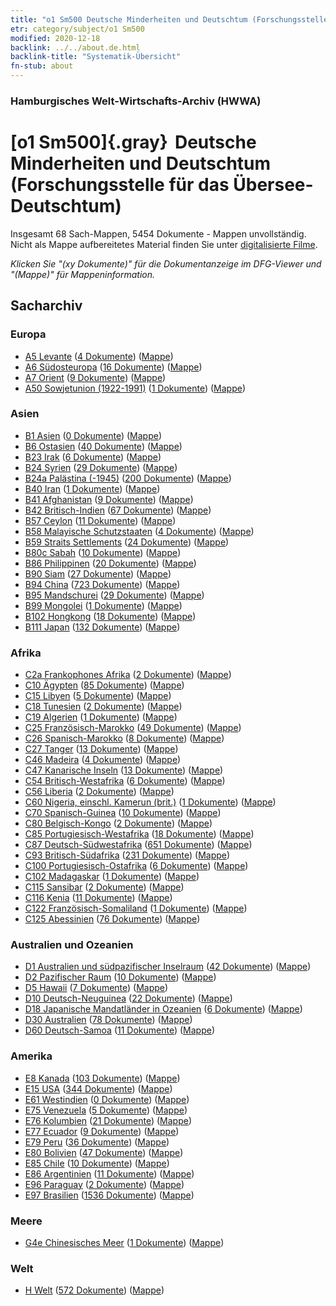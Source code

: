 ```yaml
---
title: "o1 Sm500 Deutsche Minderheiten und Deutschtum (Forschungsstelle für das Übersee-Deutschtum)"
etr: category/subject/o1 Sm500
modified: 2020-12-18
backlink: ../../about.de.html
backlink-title: "Systematik-Übersicht"
fn-stub: about
---
```


### Hamburgisches Welt-Wirtschafts-Archiv (HWWA)
# [o1 Sm500]{.gray}&#8201; Deutsche Minderheiten und Deutschtum (Forschungsstelle für das Übersee-Deutschtum)&#160; 




Insgesamt 68 Sach-Mappen, 5454 Dokumente - Mappen unvollständig.
Nicht als Mappe aufbereitetes Material finden Sie unter [digitalisierte Filme](/film/h1_sh).

_Klicken Sie "(xy Dokumente)" für die Dokumentanzeige im DFG-Viewer und "(Mappe)" für Mappeninformation._

## Sacharchiv




### Europa

- [A5 Levante](../../../geo/about.de.html#A5) (<a href="https://dfg-viewer.de/show/?tx_dlf[id]=https://pm20.zbw.eu/mets/sh/1408xx/140898/1459xx/145911/public.mets.de.xml" target="_blank">4 Dokumente</a>) ([Mappe](http://purl.org/pressemappe20/folder/sh/140898,145911))
- [A6 Südosteuropa](../../../geo/about.de.html#A6) (<a href="https://dfg-viewer.de/show/?tx_dlf[id]=https://pm20.zbw.eu/mets/sh/1409xx/140900/1459xx/145911/public.mets.de.xml" target="_blank">16 Dokumente</a>) ([Mappe](http://purl.org/pressemappe20/folder/sh/140900,145911))
- [A7 Orient](../../../geo/about.de.html#A7) (<a href="https://dfg-viewer.de/show/?tx_dlf[id]=https://pm20.zbw.eu/mets/sh/1409xx/140902/1459xx/145911/public.mets.de.xml" target="_blank">9 Dokumente</a>) ([Mappe](http://purl.org/pressemappe20/folder/sh/140902,145911))
- [A50 Sowjetunion (1922-1991)](../../../geo/about.de.html#A50) (<a href="https://dfg-viewer.de/show/?tx_dlf[id]=https://pm20.zbw.eu/mets/sh/1410xx/141043/1459xx/145911/public.mets.de.xml" target="_blank">1 Dokumente</a>) ([Mappe](http://purl.org/pressemappe20/folder/sh/141043,145911))

### Asien

- [B1 Asien](../../../geo/about.de.html#B1) (<a href="https://dfg-viewer.de/show/?tx_dlf[id]=https://pm20.zbw.eu/mets/sh/1410xx/141056/1459xx/145911/public.mets.de.xml" target="_blank">0 Dokumente</a>) ([Mappe](http://purl.org/pressemappe20/folder/sh/141056,145911))
- [B6 Ostasien](../../../geo/about.de.html#B6) (<a href="https://dfg-viewer.de/show/?tx_dlf[id]=https://pm20.zbw.eu/mets/sh/1410xx/141062/1459xx/145911/public.mets.de.xml" target="_blank">40 Dokumente</a>) ([Mappe](http://purl.org/pressemappe20/folder/sh/141062,145911))
- [B23 Irak](../../../geo/about.de.html#B23) (<a href="https://dfg-viewer.de/show/?tx_dlf[id]=https://pm20.zbw.eu/mets/sh/1411xx/141113/1459xx/145911/public.mets.de.xml" target="_blank">6 Dokumente</a>) ([Mappe](http://purl.org/pressemappe20/folder/sh/141113,145911))
- [B24 Syrien](../../../geo/about.de.html#B24) (<a href="https://dfg-viewer.de/show/?tx_dlf[id]=https://pm20.zbw.eu/mets/sh/1411xx/141114/1459xx/145911/public.mets.de.xml" target="_blank">29 Dokumente</a>) ([Mappe](http://purl.org/pressemappe20/folder/sh/141114,145911))
- [B24a Palästina (-1945)](../../../geo/about.de.html#B24a) (<a href="https://dfg-viewer.de/show/?tx_dlf[id]=https://pm20.zbw.eu/mets/sh/1411xx/141115/1459xx/145911/public.mets.de.xml" target="_blank">200 Dokumente</a>) ([Mappe](http://purl.org/pressemappe20/folder/sh/141115,145911))
- [B40 Iran](../../../geo/about.de.html#B40) (<a href="https://dfg-viewer.de/show/?tx_dlf[id]=https://pm20.zbw.eu/mets/sh/1411xx/141186/1459xx/145911/public.mets.de.xml" target="_blank">1 Dokumente</a>) ([Mappe](http://purl.org/pressemappe20/folder/sh/141186,145911))
- [B41 Afghanistan](../../../geo/about.de.html#B41) (<a href="https://dfg-viewer.de/show/?tx_dlf[id]=https://pm20.zbw.eu/mets/sh/1411xx/141188/1459xx/145911/public.mets.de.xml" target="_blank">9 Dokumente</a>) ([Mappe](http://purl.org/pressemappe20/folder/sh/141188,145911))
- [B42 Britisch-Indien](../../../geo/about.de.html#B42) (<a href="https://dfg-viewer.de/show/?tx_dlf[id]=https://pm20.zbw.eu/mets/sh/1411xx/141189/1459xx/145911/public.mets.de.xml" target="_blank">67 Dokumente</a>) ([Mappe](http://purl.org/pressemappe20/folder/sh/141189,145911))
- [B57 Ceylon](../../../geo/about.de.html#B57) (<a href="https://dfg-viewer.de/show/?tx_dlf[id]=https://pm20.zbw.eu/mets/sh/1412xx/141204/1459xx/145911/public.mets.de.xml" target="_blank">11 Dokumente</a>) ([Mappe](http://purl.org/pressemappe20/folder/sh/141204,145911))
- [B58 Malayische Schutzstaaten](../../../geo/about.de.html#B58) (<a href="https://dfg-viewer.de/show/?tx_dlf[id]=https://pm20.zbw.eu/mets/sh/1412xx/141206/1459xx/145911/public.mets.de.xml" target="_blank">4 Dokumente</a>) ([Mappe](http://purl.org/pressemappe20/folder/sh/141206,145911))
- [B59 Straits Settlements](../../../geo/about.de.html#B59) (<a href="https://dfg-viewer.de/show/?tx_dlf[id]=https://pm20.zbw.eu/mets/sh/1412xx/141211/1459xx/145911/public.mets.de.xml" target="_blank">24 Dokumente</a>) ([Mappe](http://purl.org/pressemappe20/folder/sh/141211,145911))
- [B80c Sabah](../../../geo/about.de.html#B80c) (<a href="https://dfg-viewer.de/show/?tx_dlf[id]=https://pm20.zbw.eu/mets/sh/1412xx/141234/1459xx/145911/public.mets.de.xml" target="_blank">10 Dokumente</a>) ([Mappe](http://purl.org/pressemappe20/folder/sh/141234,145911))
- [B86 Philippinen](../../../geo/about.de.html#B86) (<a href="https://dfg-viewer.de/show/?tx_dlf[id]=https://pm20.zbw.eu/mets/sh/1412xx/141240/1459xx/145911/public.mets.de.xml" target="_blank">20 Dokumente</a>) ([Mappe](http://purl.org/pressemappe20/folder/sh/141240,145911))
- [B90 Siam](../../../geo/about.de.html#B90) (<a href="https://dfg-viewer.de/show/?tx_dlf[id]=https://pm20.zbw.eu/mets/sh/1412xx/141242/1459xx/145911/public.mets.de.xml" target="_blank">27 Dokumente</a>) ([Mappe](http://purl.org/pressemappe20/folder/sh/141242,145911))
- [B94 China](../../../geo/about.de.html#B94) (<a href="https://dfg-viewer.de/show/?tx_dlf[id]=https://pm20.zbw.eu/mets/sh/1412xx/141253/1459xx/145911/public.mets.de.xml" target="_blank">723 Dokumente</a>) ([Mappe](http://purl.org/pressemappe20/folder/sh/141253,145911))
- [B95 Mandschurei](../../../geo/about.de.html#B95) (<a href="https://dfg-viewer.de/show/?tx_dlf[id]=https://pm20.zbw.eu/mets/sh/1412xx/141258/1459xx/145911/public.mets.de.xml" target="_blank">29 Dokumente</a>) ([Mappe](http://purl.org/pressemappe20/folder/sh/141258,145911))
- [B99 Mongolei](../../../geo/about.de.html#B99) (<a href="https://dfg-viewer.de/show/?tx_dlf[id]=https://pm20.zbw.eu/mets/sh/1412xx/141261/1459xx/145911/public.mets.de.xml" target="_blank">1 Dokumente</a>) ([Mappe](http://purl.org/pressemappe20/folder/sh/141261,145911))
- [B102 Hongkong](../../../geo/about.de.html#B102) (<a href="https://dfg-viewer.de/show/?tx_dlf[id]=https://pm20.zbw.eu/mets/sh/1412xx/141268/1459xx/145911/public.mets.de.xml" target="_blank">18 Dokumente</a>) ([Mappe](http://purl.org/pressemappe20/folder/sh/141268,145911))
- [B111 Japan](../../../geo/about.de.html#B111) (<a href="https://dfg-viewer.de/show/?tx_dlf[id]=https://pm20.zbw.eu/mets/sh/1412xx/141272/1459xx/145911/public.mets.de.xml" target="_blank">132 Dokumente</a>) ([Mappe](http://purl.org/pressemappe20/folder/sh/141272,145911))

### Afrika

- [C2a Frankophones Afrika](../../../geo/about.de.html#C2a) (<a href="https://dfg-viewer.de/show/?tx_dlf[id]=https://pm20.zbw.eu/mets/sh/1413xx/141312/1459xx/145911/public.mets.de.xml" target="_blank">2 Dokumente</a>) ([Mappe](http://purl.org/pressemappe20/folder/sh/141312,145911))
- [C10 Ägypten](../../../geo/about.de.html#C10) (<a href="https://dfg-viewer.de/show/?tx_dlf[id]=https://pm20.zbw.eu/mets/sh/1413xx/141336/1459xx/145911/public.mets.de.xml" target="_blank">85 Dokumente</a>) ([Mappe](http://purl.org/pressemappe20/folder/sh/141336,145911))
- [C15 Libyen](../../../geo/about.de.html#C15) (<a href="https://dfg-viewer.de/show/?tx_dlf[id]=https://pm20.zbw.eu/mets/sh/1413xx/141339/1459xx/145911/public.mets.de.xml" target="_blank">5 Dokumente</a>) ([Mappe](http://purl.org/pressemappe20/folder/sh/141339,145911))
- [C18 Tunesien](../../../geo/about.de.html#C18) (<a href="https://dfg-viewer.de/show/?tx_dlf[id]=https://pm20.zbw.eu/mets/sh/1413xx/141353/1459xx/145911/public.mets.de.xml" target="_blank">2 Dokumente</a>) ([Mappe](http://purl.org/pressemappe20/folder/sh/141353,145911))
- [C19 Algerien](../../../geo/about.de.html#C19) (<a href="https://dfg-viewer.de/show/?tx_dlf[id]=https://pm20.zbw.eu/mets/sh/1413xx/141354/1459xx/145911/public.mets.de.xml" target="_blank">1 Dokumente</a>) ([Mappe](http://purl.org/pressemappe20/folder/sh/141354,145911))
- [C25 Französisch-Marokko](../../../geo/about.de.html#C25) (<a href="https://dfg-viewer.de/show/?tx_dlf[id]=https://pm20.zbw.eu/mets/sh/1413xx/141358/1459xx/145911/public.mets.de.xml" target="_blank">49 Dokumente</a>) ([Mappe](http://purl.org/pressemappe20/folder/sh/141358,145911))
- [C26 Spanisch-Marokko](../../../geo/about.de.html#C26) (<a href="https://dfg-viewer.de/show/?tx_dlf[id]=https://pm20.zbw.eu/mets/sh/1413xx/141359/1459xx/145911/public.mets.de.xml" target="_blank">8 Dokumente</a>) ([Mappe](http://purl.org/pressemappe20/folder/sh/141359,145911))
- [C27 Tanger](../../../geo/about.de.html#C27) (<a href="https://dfg-viewer.de/show/?tx_dlf[id]=https://pm20.zbw.eu/mets/sh/1413xx/141360/1459xx/145911/public.mets.de.xml" target="_blank">13 Dokumente</a>) ([Mappe](http://purl.org/pressemappe20/folder/sh/141360,145911))
- [C46 Madeira](../../../geo/about.de.html#C46) (<a href="https://dfg-viewer.de/show/?tx_dlf[id]=https://pm20.zbw.eu/mets/sh/1413xx/141394/1459xx/145911/public.mets.de.xml" target="_blank">4 Dokumente</a>) ([Mappe](http://purl.org/pressemappe20/folder/sh/141394,145911))
- [C47 Kanarische Inseln](../../../geo/about.de.html#C47) (<a href="https://dfg-viewer.de/show/?tx_dlf[id]=https://pm20.zbw.eu/mets/sh/1413xx/141395/1459xx/145911/public.mets.de.xml" target="_blank">13 Dokumente</a>) ([Mappe](http://purl.org/pressemappe20/folder/sh/141395,145911))
- [C54 Britisch-Westafrika](../../../geo/about.de.html#C54) (<a href="https://dfg-viewer.de/show/?tx_dlf[id]=https://pm20.zbw.eu/mets/sh/1414xx/141402/1459xx/145911/public.mets.de.xml" target="_blank">6 Dokumente</a>) ([Mappe](http://purl.org/pressemappe20/folder/sh/141402,145911))
- [C56 Liberia](../../../geo/about.de.html#C56) (<a href="https://dfg-viewer.de/show/?tx_dlf[id]=https://pm20.zbw.eu/mets/sh/1414xx/141405/1459xx/145911/public.mets.de.xml" target="_blank">2 Dokumente</a>) ([Mappe](http://purl.org/pressemappe20/folder/sh/141405,145911))
- [C60 Nigeria, einschl. Kamerun (brit.)](../../../geo/about.de.html#C60) (<a href="https://dfg-viewer.de/show/?tx_dlf[id]=https://pm20.zbw.eu/mets/sh/1414xx/141409/1459xx/145911/public.mets.de.xml" target="_blank">1 Dokumente</a>) ([Mappe](http://purl.org/pressemappe20/folder/sh/141409,145911))
- [C70 Spanisch-Guinea](../../../geo/about.de.html#C70) (<a href="https://dfg-viewer.de/show/?tx_dlf[id]=https://pm20.zbw.eu/mets/sh/1414xx/141412/1459xx/145911/public.mets.de.xml" target="_blank">10 Dokumente</a>) ([Mappe](http://purl.org/pressemappe20/folder/sh/141412,145911))
- [C80 Belgisch-Kongo](../../../geo/about.de.html#C80) (<a href="https://dfg-viewer.de/show/?tx_dlf[id]=https://pm20.zbw.eu/mets/sh/1414xx/141444/1459xx/145911/public.mets.de.xml" target="_blank">2 Dokumente</a>) ([Mappe](http://purl.org/pressemappe20/folder/sh/141444,145911))
- [C85 Portugiesisch-Westafrika](../../../geo/about.de.html#C85) (<a href="https://dfg-viewer.de/show/?tx_dlf[id]=https://pm20.zbw.eu/mets/sh/1414xx/141449/1459xx/145911/public.mets.de.xml" target="_blank">18 Dokumente</a>) ([Mappe](http://purl.org/pressemappe20/folder/sh/141449,145911))
- [C87 Deutsch-Südwestafrika](../../../geo/about.de.html#C87) (<a href="https://dfg-viewer.de/show/?tx_dlf[id]=https://pm20.zbw.eu/mets/sh/1414xx/141450/1459xx/145911/public.mets.de.xml" target="_blank">651 Dokumente</a>) ([Mappe](http://purl.org/pressemappe20/folder/sh/141450,145911))
- [C93 Britisch-Südafrika](../../../geo/about.de.html#C93) (<a href="https://dfg-viewer.de/show/?tx_dlf[id]=https://pm20.zbw.eu/mets/sh/1414xx/141454/1459xx/145911/public.mets.de.xml" target="_blank">231 Dokumente</a>) ([Mappe](http://purl.org/pressemappe20/folder/sh/141454,145911))
- [C100 Portugiesisch-Ostafrika](../../../geo/about.de.html#C100) (<a href="https://dfg-viewer.de/show/?tx_dlf[id]=https://pm20.zbw.eu/mets/sh/1414xx/141463/1459xx/145911/public.mets.de.xml" target="_blank">6 Dokumente</a>) ([Mappe](http://purl.org/pressemappe20/folder/sh/141463,145911))
- [C102 Madagaskar](../../../geo/about.de.html#C102) (<a href="https://dfg-viewer.de/show/?tx_dlf[id]=https://pm20.zbw.eu/mets/sh/1414xx/141464/1459xx/145911/public.mets.de.xml" target="_blank">1 Dokumente</a>) ([Mappe](http://purl.org/pressemappe20/folder/sh/141464,145911))
- [C115 Sansibar](../../../geo/about.de.html#C115) (<a href="https://dfg-viewer.de/show/?tx_dlf[id]=https://pm20.zbw.eu/mets/sh/1414xx/141474/1459xx/145911/public.mets.de.xml" target="_blank">2 Dokumente</a>) ([Mappe](http://purl.org/pressemappe20/folder/sh/141474,145911))
- [C116 Kenia](../../../geo/about.de.html#C116) (<a href="https://dfg-viewer.de/show/?tx_dlf[id]=https://pm20.zbw.eu/mets/sh/1414xx/141475/1459xx/145911/public.mets.de.xml" target="_blank">11 Dokumente</a>) ([Mappe](http://purl.org/pressemappe20/folder/sh/141475,145911))
- [C122 Französisch-Somaliland](../../../geo/about.de.html#C122) (<a href="https://dfg-viewer.de/show/?tx_dlf[id]=https://pm20.zbw.eu/mets/sh/1414xx/141479/1459xx/145911/public.mets.de.xml" target="_blank">1 Dokumente</a>) ([Mappe](http://purl.org/pressemappe20/folder/sh/141479,145911))
- [C125 Abessinien](../../../geo/about.de.html#C125) (<a href="https://dfg-viewer.de/show/?tx_dlf[id]=https://pm20.zbw.eu/mets/sh/1414xx/141482/1459xx/145911/public.mets.de.xml" target="_blank">76 Dokumente</a>) ([Mappe](http://purl.org/pressemappe20/folder/sh/141482,145911))

### Australien und Ozeanien

- [D1 Australien und südpazifischer Inselraum](../../../geo/about.de.html#D1) (<a href="https://dfg-viewer.de/show/?tx_dlf[id]=https://pm20.zbw.eu/mets/sh/1415xx/141592/1459xx/145911/public.mets.de.xml" target="_blank">42 Dokumente</a>) ([Mappe](http://purl.org/pressemappe20/folder/sh/141592,145911))
- [D2 Pazifischer Raum](../../../geo/about.de.html#D2) (<a href="https://dfg-viewer.de/show/?tx_dlf[id]=https://pm20.zbw.eu/mets/sh/1415xx/141593/1459xx/145911/public.mets.de.xml" target="_blank">10 Dokumente</a>) ([Mappe](http://purl.org/pressemappe20/folder/sh/141593,145911))
- [D5 Hawaii](../../../geo/about.de.html#D5) (<a href="https://dfg-viewer.de/show/?tx_dlf[id]=https://pm20.zbw.eu/mets/sh/1415xx/141595/1459xx/145911/public.mets.de.xml" target="_blank">7 Dokumente</a>) ([Mappe](http://purl.org/pressemappe20/folder/sh/141595,145911))
- [D10 Deutsch-Neuguinea](../../../geo/about.de.html#D10) (<a href="https://dfg-viewer.de/show/?tx_dlf[id]=https://pm20.zbw.eu/mets/sh/1416xx/141601/1459xx/145911/public.mets.de.xml" target="_blank">22 Dokumente</a>) ([Mappe](http://purl.org/pressemappe20/folder/sh/141601,145911))
- [D18 Japanische Mandatländer in Ozeanien](../../../geo/about.de.html#D18) (<a href="https://dfg-viewer.de/show/?tx_dlf[id]=https://pm20.zbw.eu/mets/sh/1416xx/141618/1459xx/145911/public.mets.de.xml" target="_blank">6 Dokumente</a>) ([Mappe](http://purl.org/pressemappe20/folder/sh/141618,145911))
- [D30 Australien](../../../geo/about.de.html#D30) (<a href="https://dfg-viewer.de/show/?tx_dlf[id]=https://pm20.zbw.eu/mets/sh/1416xx/141621/1459xx/145911/public.mets.de.xml" target="_blank">78 Dokumente</a>) ([Mappe](http://purl.org/pressemappe20/folder/sh/141621,145911))
- [D60 Deutsch-Samoa](../../../geo/about.de.html#D60) (<a href="https://dfg-viewer.de/show/?tx_dlf[id]=https://pm20.zbw.eu/mets/sh/1416xx/141634/1459xx/145911/public.mets.de.xml" target="_blank">11 Dokumente</a>) ([Mappe](http://purl.org/pressemappe20/folder/sh/141634,145911))

### Amerika

- [E8 Kanada](../../../geo/about.de.html#E8) (<a href="https://dfg-viewer.de/show/?tx_dlf[id]=https://pm20.zbw.eu/mets/sh/1416xx/141644/1459xx/145911/public.mets.de.xml" target="_blank">103 Dokumente</a>) ([Mappe](http://purl.org/pressemappe20/folder/sh/141644,145911))
- [E15 USA](../../../geo/about.de.html#E15) (<a href="https://dfg-viewer.de/show/?tx_dlf[id]=https://pm20.zbw.eu/mets/sh/1416xx/141653/1459xx/145911/public.mets.de.xml" target="_blank">344 Dokumente</a>) ([Mappe](http://purl.org/pressemappe20/folder/sh/141653,145911))
- [E61 Westindien](../../../geo/about.de.html#E61) (<a href="https://dfg-viewer.de/show/?tx_dlf[id]=https://pm20.zbw.eu/mets/sh/1416xx/141677/1459xx/145911/public.mets.de.xml" target="_blank">0 Dokumente</a>) ([Mappe](http://purl.org/pressemappe20/folder/sh/141677,145911))
- [E75 Venezuela](../../../geo/about.de.html#E75) (<a href="https://dfg-viewer.de/show/?tx_dlf[id]=https://pm20.zbw.eu/mets/sh/1416xx/141686/1459xx/145911/public.mets.de.xml" target="_blank">5 Dokumente</a>) ([Mappe](http://purl.org/pressemappe20/folder/sh/141686,145911))
- [E76 Kolumbien](../../../geo/about.de.html#E76) (<a href="https://dfg-viewer.de/show/?tx_dlf[id]=https://pm20.zbw.eu/mets/sh/1416xx/141687/1459xx/145911/public.mets.de.xml" target="_blank">21 Dokumente</a>) ([Mappe](http://purl.org/pressemappe20/folder/sh/141687,145911))
- [E77 Ecuador](../../../geo/about.de.html#E77) (<a href="https://dfg-viewer.de/show/?tx_dlf[id]=https://pm20.zbw.eu/mets/sh/1416xx/141688/1459xx/145911/public.mets.de.xml" target="_blank">9 Dokumente</a>) ([Mappe](http://purl.org/pressemappe20/folder/sh/141688,145911))
- [E79 Peru](../../../geo/about.de.html#E79) (<a href="https://dfg-viewer.de/show/?tx_dlf[id]=https://pm20.zbw.eu/mets/sh/1416xx/141689/1459xx/145911/public.mets.de.xml" target="_blank">36 Dokumente</a>) ([Mappe](http://purl.org/pressemappe20/folder/sh/141689,145911))
- [E80 Bolivien](../../../geo/about.de.html#E80) (<a href="https://dfg-viewer.de/show/?tx_dlf[id]=https://pm20.zbw.eu/mets/sh/1416xx/141690/1459xx/145911/public.mets.de.xml" target="_blank">47 Dokumente</a>) ([Mappe](http://purl.org/pressemappe20/folder/sh/141690,145911))
- [E85 Chile](../../../geo/about.de.html#E85) (<a href="https://dfg-viewer.de/show/?tx_dlf[id]=https://pm20.zbw.eu/mets/sh/1416xx/141691/1459xx/145911/public.mets.de.xml" target="_blank">10 Dokumente</a>) ([Mappe](http://purl.org/pressemappe20/folder/sh/141691,145911))
- [E86 Argentinien](../../../geo/about.de.html#E86) (<a href="https://dfg-viewer.de/show/?tx_dlf[id]=https://pm20.zbw.eu/mets/sh/1416xx/141692/1459xx/145911/public.mets.de.xml" target="_blank">11 Dokumente</a>) ([Mappe](http://purl.org/pressemappe20/folder/sh/141692,145911))
- [E96 Paraguay](../../../geo/about.de.html#E96) (<a href="https://dfg-viewer.de/show/?tx_dlf[id]=https://pm20.zbw.eu/mets/sh/1416xx/141696/1459xx/145911/public.mets.de.xml" target="_blank">2 Dokumente</a>) ([Mappe](http://purl.org/pressemappe20/folder/sh/141696,145911))
- [E97 Brasilien](../../../geo/about.de.html#E97) (<a href="https://dfg-viewer.de/show/?tx_dlf[id]=https://pm20.zbw.eu/mets/sh/1416xx/141697/1459xx/145911/public.mets.de.xml" target="_blank">1536 Dokumente</a>) ([Mappe](http://purl.org/pressemappe20/folder/sh/141697,145911))

### Meere

- [G4e Chinesisches Meer](../../../geo/about.de.html#G4e) (<a href="https://dfg-viewer.de/show/?tx_dlf[id]=https://pm20.zbw.eu/mets/sh/1417xx/141727/1459xx/145911/public.mets.de.xml" target="_blank">1 Dokumente</a>) ([Mappe](http://purl.org/pressemappe20/folder/sh/141727,145911))

### Welt

- [H Welt](../../../geo/about.de.html#H) (<a href="https://dfg-viewer.de/show/?tx_dlf[id]=https://pm20.zbw.eu/mets/sh/1417xx/141728/1459xx/145911/public.mets.de.xml" target="_blank">572 Dokumente</a>) ([Mappe](http://purl.org/pressemappe20/folder/sh/141728,145911))


